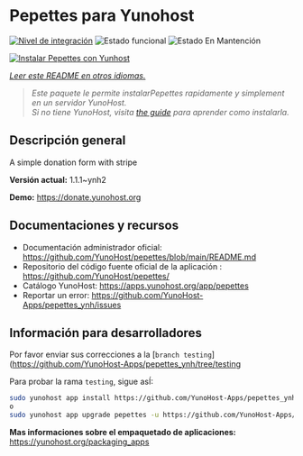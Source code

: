 <!--
Este archivo README esta generado automaticamente<https://github.com/YunoHost/apps/tree/master/tools/readme_generator>
No se debe editar a mano.
-->

# Pepettes para Yunohost

[![Nivel de integración](https://dash.yunohost.org/integration/pepettes.svg)](https://ci-apps.yunohost.org/ci/apps/pepettes/) ![Estado funcional](https://ci-apps.yunohost.org/ci/badges/pepettes.status.svg) ![Estado En Mantención](https://ci-apps.yunohost.org/ci/badges/pepettes.maintain.svg)

[![Instalar Pepettes con Yunhost](https://install-app.yunohost.org/install-with-yunohost.svg)](https://install-app.yunohost.org/?app=pepettes)

*[Leer este README en otros idiomas.](./ALL_README.md)*

> *Este paquete le permite instalarPepettes rapidamente y simplement en un servidor YunoHost.*  
> *Si no tiene YunoHost, visita [the guide](https://yunohost.org/install) para aprender como instalarla.*

## Descripción general

A simple donation form with stripe

**Versión actual:** 1.1.1~ynh2

**Demo:** <https://donate.yunohost.org>
## Documentaciones y recursos

- Documentación administrador oficial: <https://github.com/YunoHost/pepettes/blob/main/README.md>
- Repositorio del código fuente oficial de la aplicación : <https://github.com/YunoHost/pepettes/>
- Catálogo YunoHost: <https://apps.yunohost.org/app/pepettes>
- Reportar un error: <https://github.com/YunoHost-Apps/pepettes_ynh/issues>

## Información para desarrolladores

Por favor enviar sus correcciones a la [`branch testing`](https://github.com/YunoHost-Apps/pepettes_ynh/tree/testing

Para probar la rama `testing`, sigue asÍ:

```bash
sudo yunohost app install https://github.com/YunoHost-Apps/pepettes_ynh/tree/testing --debug
o
sudo yunohost app upgrade pepettes -u https://github.com/YunoHost-Apps/pepettes_ynh/tree/testing --debug
```

**Mas informaciones sobre el empaquetado de aplicaciones:** <https://yunohost.org/packaging_apps>
